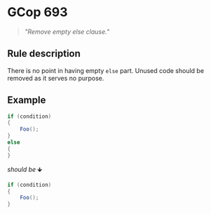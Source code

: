 ﻿# GCop 693

> *"Remove empty else clause."*

## Rule description

There is no point in having empty `else` part. Unused code should be removed as it serves no purpose.

## Example

```csharp
if (condition)
{
    Foo();
}
else
{
}
```

*should be* 🡻

```csharp
if (condition)
{
    Foo();
}
```

